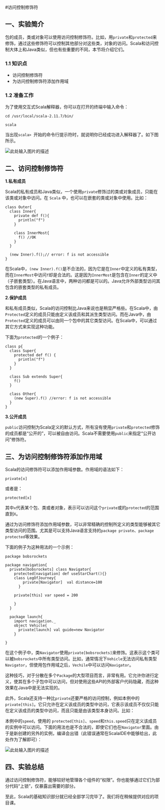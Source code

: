 #访问控制修饰符

## 一、实验简介

包的成员，类或对象可以使用访问控制修饰符。比如，用`private`和`protected`来修饰，通过这些修饰符可以控制其他部分对这些类，对象的访问。Scala和访问控制大体上和Java类似，但也有些重要的不同，本节将介绍它们。


### 1.1 知识点

- 访问控制修饰符
- 为访问控制修饰符添加作用域

### 1.2 准备工作

为了使用交互式Scala解释器，你可以在打开的终端中输入命令：

```
cd /usr/local/scala-2.11.7/bin/

scala
```

当出现`scala> `开始的命令行提示符时，就说明你已经成功进入解释器了。如下图所示。


![此处输入图片的描述](https://dn-anything-about-doc.qbox.me/document-uid162034labid1679timestamp1454472982090.png/wm)

## 二、访问控制修饰符

**1.私有成员**

Scala的私有成员和Java类似，一个使用`private`修饰过的类或对象成员，只能在该类或对象中访问。在 `Scala` 中，也可以在嵌套的类或对象中使用。比如：

```
class Outer{
  class Inner{
    private def f(){
      println("f")
    }
    
    class InnerMost{
      f() //OK
    }
  }
  
  (new Inner).f();// error: f is not accessible
}
```

在Scala中，`(new Inner).f()`是不合法的，因为它是在`Inner`中定义的私有类型，而在`InnerMost`中访问`f`却是合法的。这是因为`InnerMost`是包含在`Inner`的定义中（子嵌套类型）。在Java语言中，两种访问都是可以的。Java允许外部类型访问其包含的嵌套类型的私有成员。

**2.保护成员**

和私有成员类似，Scala的访问控制比Java来说也是稍显严格些。在Scala中，由`Protected`定义的成员只能由定义该成员和其派生类型访问。而在Java中，由`Protected`定义的成员可以由同一个包中的其它类型访问。在Scala中，可以通过其它方式来实现这种功能。

下面为`protected`的一个例子：

```
class p{
  class Super{
    protected def f() {
      println("f")
    }
  }
  
  class Sub extends Super{
    f()
  }
  
  class Other{
    (new Super).f() //error: f is not accessible
  }
}
```

**3.公开成员**


`public`访问控制为Scala定义的默认方式，所有没有使用`private`和`protected`修饰的成员都是“公开的”，可以被自由访问。Scala不需要使用`public`来指定“公开访问”修饰符。

## 三、为访问控制修饰符添加作用域

Scala的访问修饰符可以添加作用域参数。作用域的语法如下：

```
private[x]
```
或者是：

```
protected[x]
```

其中`x`代表某个包、类或者对象，表示可以访问这个`private`或的`protected`的范围直到`X`。

通过为访问修饰符添加作用域参数，可以非常精确的控制所定义的类型能够被其它类型访问的范围。尤其是可以支持Java语言支持的`package private`、`package protected`等效果。

下面的例子为这种用法的一个示例：

```
package bobsrockets

package navigation{
  private[bobsrockets] class Navigator{
    protected[navigation] def useStarChart(){}
    class LegOfJourney{
        private[Navigator]  val distance=100
      }

    private[this] var speed = 200

    }
  }

  package launch{
    import navigation._
    object Vehicle{
      private[launch] val guide=new Navigator
    }
  
}
```

在这个例子中，类`Navigator`使用`private[bobsrockets]`来修饰。这表示这个类可以被`bobsrockets`中所有类型访问。比如，通常情况下`Vehicle`无法访问私有类型`Navigator`，但使用包作用域之后，`Vechile`中可以访问`Navigator`。


这种技巧，对于分散在多个`Package`的大型项目而言，非常有用。它允许你进行定义，使其在多个子包中可以访问，但对使用这些API的外部客户代码隐藏，而这种效果在Java中是无法实现的。

此外，Scala还支持一种比`private`还要严格的访问控制，例如本例中的`private[this]`。它只允许在定义该成员的类型中访问，它表示该成员不仅仅只能在定义该成员的类型中访问，而且只能是由该类型本身访问。比如：


本例中的`speed`，使用的 `protected[this]`、`speed`和`this.speed`只在定义该成员的实例中可以访问。下面的用法也是不合法的，即使它们也在`Navigator`里面。由于是新创建的另外的实例，编译会出错（此错误通常在ScalaIDE中能够给出，此处作为了解即可）：

![此处输入图片的描述](https://dn-anything-about-doc.qbox.me/document-uid162034labid1679timestamp1454486908064.png/wm)


## 四、实验总结

通过访问控制修饰符，能够较好地管理各个组件的“权限”。你也能够通过它们为部分代码“上锁”，仅暴露出需要的部分。

至此，Scala的基础知识部分就已经全部学习完毕了。我们将在稍候提供对应的项目课。